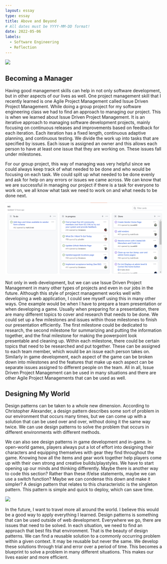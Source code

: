 ```yaml
---
layout: essay
type: essay
title: Above and Beyond
# All dates must be YYYY-MM-DD format!
date: 2022-05-06
labels:
  - Software Engineering
  - Reflection
---
```


<img class="ui large centered image" src="https://lvivity.com/wp-content/uploads/2019/09/project-manager.jpg">

## Becoming a Manager
Having good management skills can help in not only software development, but in other aspects of our lives as well. One project management skill that I recently learned is one Agile Project Management called Issue Driven Project Management. While doing a group project for my software engineering class we had to find an approach to managing our project. This is when we learned about Issue Driven Project Management. It is an iterative approach to managing software development projects, mainly focusing on continuous releases and improvements based on feedback for each iteration. Each iteration has a fixed length, continuous adaptive planning, and continuous testing. We divide the work up into tasks that are specified by issues. Each issue is assigned an owner and this allows each person to have at least one issue that they are working on. These issues fall under milestones. 

For our group project, this way of managing was very helpful since we could always keep track of what needed to be done and who would be focusing on each task. We could split up what needed to be done evenly and ask for help on any errors or issues we came across. We can know that we are successful in managing our project if there is a task for everyone to work on, we all know what task we need to work on and what needs to be done next. 


<img class="ui large centered image" src="/images/idpm-sc.png">

Not only in web development, but we can use Issue Driven Project Management in many other types of projects and even in our jobs in the future. Although this style of project management works well with developing a web application, I could see myself using this in many other ways. One example would be when I have to prepare a team presentation or when developing a game. Usually when preparing for a presentation, there are many different topics to cover and research that needs to be done. We could set up a few milestones and issues within those milestones to finish our presentation efficiently. The first milestone could be dedicated to research, the second milestone for summarizing and putting the information together, and the final milestone for making the powerpoint look presentable and cleaning up. Within each milestone, there could be certain topics that need to be researched and put together. These can be assigned to each team member, which would be an issue each person takes on. Similarly in game development, each aspect of the game can be broken down into milestones and the features that make up each aspect can be separate issues assigned to different people on the team. All in all, Issue Driven Project Management can be used in many situations and there are other Agile Project Managements that can be used as well. 

## Designing My World
Design patterns can be taken to a whole new dimension. According to Christopher Alexander, a design pattern describes some sort of problem in our environment that occurs many times, but we can come up with a solution that can be used over and over, without doing it the same way twice. We can use design patterns to solve the problem that occurs in different environments with different methods.

We can also see design patterns in game development and in-game. In open-world games, players always put a lot of effort into designing their characters and equipping themselves with gear they find throughout the game. Knowing how all the items and gear work together help players come up with their own strong and creative builds/playstyles. We have to start opening up our minds and thinking differently. Maybe there is another way to code this section? Rather than these if/else statements, maybe we can use a switch function? Maybe we can condense this down and make it simpler? A design pattern that relates to this characteristic is the singleton pattern. This pattern is simple and quick to deploy, which can save time.

<img class="ui large centered image" src="https://programmium.files.wordpress.com/2018/07/strategy-640x303.png?w=1000">

In the future, I want to travel more all around the world. I believe this would be a good way to apply everything I learned. Design patterns is something that can be used outside of web development. Everywhere we go, there are issues that need to be solved. In each situation, we need to find an approach that best fits that environment. That is the beauty of design patterns. We can find a reusable solution to a commonly occurring problem within a given context. It may be reusable but never the same. We develop these solutions through trial and error over a period of time. This becomes a blueprint to solve a problem in many different situations. This makes our lives easier and more efficient.
